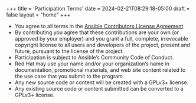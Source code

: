 +++
title = 'Participation Terms'
date = 2024-02-21T08:29:18-05:00
draft = false
layout = "home"
+++

* You agree to all terms in the [Ansible Contributors License Agreement][license_agreement]
* By contributing you agree that these contributions are your own (or approved by your employer) and you grant a full, complete, irrevocable copyright license to all users and developers of the project, present and future, pursuant to the license of the project.
* Participation is subject to Ansible’s Community Code of Conduct.
* Red Hat may use your name and/or your organization’s name in documentation, promotional materials, and web site content related to the use case that you submit to the program.
* Any new source code or content will be created with a GPLv3+ license.
* Any existing source code or content submitted can be converted to a GPLv3+ license.

[license_agreement]: https://docs.ansible.com/ansible/latest/community/contributor_license_agreement.html